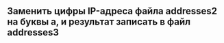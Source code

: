 ## Заменить цифры IP-адреса файла addresses2 на буквы a, и результат записать в файл addresses3

    